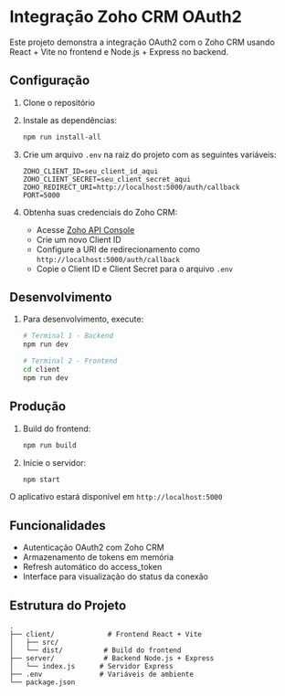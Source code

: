 # Integração Zoho CRM OAuth2

Este projeto demonstra a integração OAuth2 com o Zoho CRM usando React + Vite no frontend e Node.js + Express no backend.

## Configuração

1. Clone o repositório
2. Instale as dependências:
   ```bash
   npm run install-all
   ```

3. Crie um arquivo `.env` na raiz do projeto com as seguintes variáveis:
   ```
   ZOHO_CLIENT_ID=seu_client_id_aqui
   ZOHO_CLIENT_SECRET=seu_client_secret_aqui
   ZOHO_REDIRECT_URI=http://localhost:5000/auth/callback
   PORT=5000
   ```

4. Obtenha suas credenciais do Zoho CRM:
   - Acesse [Zoho API Console](https://api-console.zoho.com/)
   - Crie um novo Client ID
   - Configure a URI de redirecionamento como `http://localhost:5000/auth/callback`
   - Copie o Client ID e Client Secret para o arquivo `.env`

## Desenvolvimento

1. Para desenvolvimento, execute:
   ```bash
   # Terminal 1 - Backend
   npm run dev

   # Terminal 2 - Frontend
   cd client
   npm run dev
   ```

## Produção

1. Build do frontend:
   ```bash
   npm run build
   ```

2. Inicie o servidor:
   ```bash
   npm start
   ```

O aplicativo estará disponível em `http://localhost:5000`

## Funcionalidades

- Autenticação OAuth2 com Zoho CRM
- Armazenamento de tokens em memória
- Refresh automático do access_token
- Interface para visualização do status da conexão

## Estrutura do Projeto

```
.
├── client/             # Frontend React + Vite
│   ├── src/
│   └── dist/          # Build do frontend
├── server/            # Backend Node.js + Express
│   └── index.js      # Servidor Express
├── .env              # Variáveis de ambiente
└── package.json
``` 